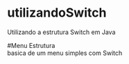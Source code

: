# utilizandoSwitch
Utilizando a estrutura Switch em Java

#Menu
Estrutura<br>
basica de um menu simples com Switch  
